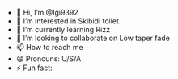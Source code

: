 - 👋 Hi, I’m @Igi9392
- 👀 I’m interested in Skibidi toilet
- 🌱 I’m currently learning Rizz
- 💞️ I’m looking to collaborate on Low taper fade
- 📫 How to reach me 
- 😄 Pronouns: U/S/A
- ⚡ Fun fact: 

<!---
Igi9392/Igi9392 is a ✨ special ✨ repository because its `README.md` (this file) appears on your GitHub profile.
You can click the Preview link to take a look at your changes.
--->
